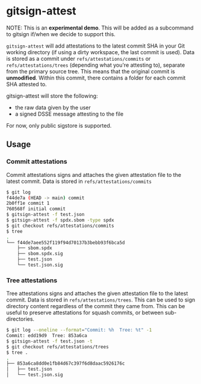 # gitsign-attest

NOTE: This is an **experimental demo**. This will be added as a subcommand to
gitsign if/when we decide to support this.

`gitsign-attest` will add attestations to the latest commit SHA in your Git
working directory (if using a dirty workspace, the last commit is used). Data is
stored as a commit under `refs/attestations/commits` or
`refs/attestations/trees` (depending what you're attesting to), separate from
the primary source tree. This means that the original commit is **unmodified**.
Within this commit, there contains a folder for each commit SHA attested to.

gitsign-attest will store the following:

- the raw data given by the user
- a signed DSSE message attesting to the file

For now, only public sigstore is supported.

## Usage

### Commit attestations

Commit attestations signs and attaches the given attestation file to the latest
commit. Data is stored in `refs/attestations/commits`

```sh
$ git log
f44de7a (HEAD -> main) commit
2b0ff1e commit 1
760568f initial commit
$ gitsign-attest -f test.json
$ gitsign-attest -f spdx.sbom -type spdx
$ git checkout refs/attestations/commits
$ tree
.
└── f44de7aee552f119f94d70137b3bebb93f6bca5d
    ├── sbom.spdx
    ├── sbom.spdx.sig
    ├── test.json
    └── test.json.sig
```

### Tree attestations

Tree attestations signs and attaches the given attestation file to the latest
commit. Data is stored in `refs/attestations/trees`. This can be used to sign
directory content regardless of the commit they came from. This can be useful to
preserve attestations for squash commits, or between sub-directories.

```sh
$ git log --oneline --format="Commit: %h  Tree: %t" -1
Commit: edd19d9  Tree: 853a6ca
$ gitsign-attest -f test.json -t
$ git checkout refs/attestations/trees
$ tree .
.
├── 853a6ca8dd0e1fb84d67c397f6d8daac5926176c
│   ├── test.json
│   └── test.json.sig
```
